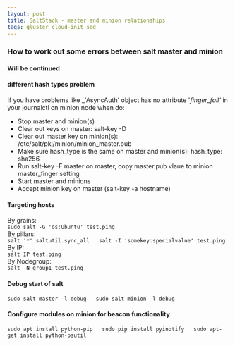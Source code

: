 ```yaml
---
layout: post
title: SaltStack - master and minion relationships
tags: gluster cloud-init sed
---
```

### How to work out some errors between salt master and minion

#### Will be continued


#### different hash types problem  
If you have problems like _'AsyncAuth' object has no attribute '_finger_fail'_
in your journalctl on minion node when do:   
- Stop master and minion(s)  
- Clear out keys on master: salt-key -D  
- Clear out master key on minion(s): /etc/salt/pki/minion/minion_master.pub  
- Make sure hash_type is the same on master and minion(s): hash_type: sha256  
- Run salt-key -F master on master, copy master.pub vlaue to minion master_finger setting  
- Start master and minions  
- Accept minion key on master (salt-key -a hostname)  

#### Targeting hosts  
By grains:  
``sudo salt -G 'os:Ubuntu' test.ping``  
By pillars:  
``salt '*' saltutil.sync_all  
salt -I 'somekey:specialvalue' test.ping``  
By IP:  
``salt IP test.ping``  
By Nodegroup:  
``salt -N group1 test.ping``  

#### Debug start of salt  
``sudo salt-master -l debug  
sudo salt-minion -l debug``    

#### Configure modules on minion for beacon functionality  
``sudo apt install python-pip  
sudo pip install pyinotify  
sudo apt-get install python-psutil``  

